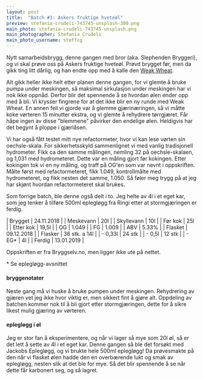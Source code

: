 ```yaml
---
layout: post
title:  "Batch #3: Askers fruktige hveteøl"
preview: stefania-crudeli-743745-unsplash-300.png
main_photo: stefania-crudeli-743745-unsplash.png
main_photographer: Stefania Crudeli
main_photo_username: steffcg
---
```


Nytt samarbeidsbrygg, denne gangen med bror (aka. Slephenden Bryggeri), og vi skal prøve oss på Askers fruktige hveteøl. Prøvd brygget før, men da gikk ting litt dårlig, og han endte opp med å kalle den [Weak Wheat](https://untappd.com/b/slephenden-bryggeri-weak-wheat/2531703).

Alt gikk heller ikke helt etter planen denne gangen, for vi glemte å bruke pumpa under meskingen, så maksimal sirkulasjon under meskingen har vi nok ikke oppnåd. Derfor blir det spennende å se hvordan ølen ender opp med å bli. Vi krysser fingrene for at det ikke blir en ny runde med Weak Wheat. En annen feil vi gjorde var å glemme gjærinæringen, så vi måtte koke vørteren 15 minutter ekstra, og vi glemte å rehydrere tørrgjæret. Får håpe ingen av disse "blemmene" påvirker den endelige ølen. Heldigvis har det begynt å ploppe i gjærlåsen.

Vi har også fått testet mitt nye refactormeter, hvor vi kan lese vørten sin oechsle-skala. For sikkerhetsskyld sammenlignet vi med vanlig tradisjonell hydrometer. Fikk ca den samme målingen, nemling 32 på oechsle-skalaen, og 1,031 med hydrometeret. Dette var en måling gjort før kokingen. Etter kokingen tok vi en ny måling, og traff på OG'en som var nevnt i oppskriften. Målte først med refactormeteret, fikk 1.049, kontrollmålte med hydrometeret, og fikk nesten det samme, 1.050. Så føler meg trygg på at jeg har skjønt hvordan refactormeteret skal brukes.

Som forrige batch, ble denne også delt i to. Jeg helte av 4l i et eget kar, som jeg tenker å tilføre 500ml eplegløgg fra Ringi etter at stormgjæringen er ferdig.


| Brygget    | 24.11.2018    |
| Meskevann  | 20l           |
| Skyllevann | 10l           |
| Før kok    | 25l           |
| Etter kok  | 19,5l         |
| OG         | 1.049         |
| FG         | 1.009         |
| ABV        | 5.33%         |
| Flasket    | 09.12.2018    |
| Flasker    | 36 stk. a 14l |
| - 0,33l    | 24 stk        |
| - 0,5l     | 12 stk        |
| - EG*      | 4l            |
| Ferdig     | 13.01.2019    |

Oppskriften er fra Bryggselv.no, men ligger ikke ute på nettet.

\* Se eplegløgg-avsnittet


#### bryggenotater

Neste gang må vi huske å bruke pumpen under meskingen. Rehydrering av gjæren vet jeg ikke hvor viktig er, men sikkert fint å gjøre alt. Oppdeling av batchen kommer nok til å bli gjort etter stormgjæringen, dette for å sikre likest mulig gjæring av vørteren.


#### eplegløgg i øl

Jeg er stor fan å eksperimentere, og når vi lager så mye som 20l øl, så er det lett å sette av 4l i et eget kar. Denne gangen så ble det forsøkt med Jackobs Eplegløgg, og vi brukte hele 500ml eplegløgg! Da prøvesmakte på den når vi flasket ølen hadde den en overbærende lukt og smak av eplegløgg, nesten slik at det ble for mye. Så det blir spennende å se når dette får karbonert seg, og så lagret.
